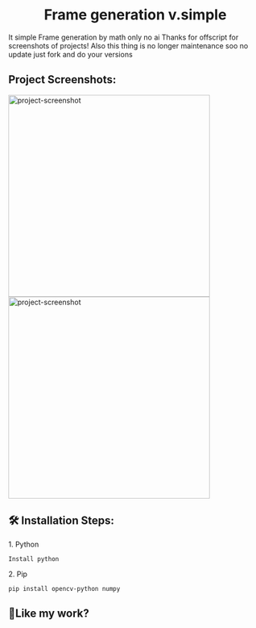 <h1 align="center" id="title">Frame generation v.simple</h1>

<p id="description">It simple Frame generation by math only no ai Thanks for offscript for screenshots of projects! Also this thing is no longer maintenance soo no update just fork and do your versions</p>

<h2>Project Screenshots:</h2>

<img src="https://media.discordapp.net/attachments/1165469463852892285/1355517822821859368/optical_flow_with_arrows.png?ex=67e937d9&amp;is=67e7e659&amp;hm=bb670d0b6eac1f2e4da9889d94ae46ac0fd069d73591c727b0f1acae44086845&amp;" alt="project-screenshot" width="400" height="400/">

<img src="https://media.discordapp.net/attachments/1165469463852892285/1355517823065264148/optical_flow_output.png?ex=67e937d9&amp;is=67e7e659&amp;hm=aac10230eee7acdd7818c113547448e8a84e9437ff10a8b680710f31d9e5e11c&amp;" alt="project-screenshot" width="400" height="400/">

<h2>🛠️ Installation Steps:</h2>

<p>1. Python</p>

```
Install python
```

<p>2. Pip</p>

```
pip install opencv-python numpy
```

<h2>💖Like my work?</h2>
